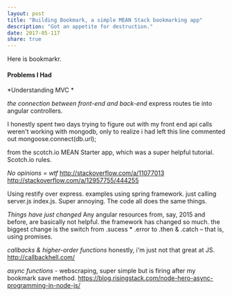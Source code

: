 ```yaml
---
layout: post
title: "Building Bookmark, a simple MEAN Stack bookmarking app"
description: "Got an appetite for destruction."
date: 2017-05-117
share: true
---
```


Here is bookmarkr.

#### Problems I Had

*Understanding MVC *

*the connection between front-end and back-end* 
express routes tie into angular controllers.

I honestly spent two days trying to figure out with my front end api calls weren't working with mongodb, only to realize i had left this line commented out 
mongoose.connect(db.url);

from the scotch.io MEAN Starter app, which was a super helpful tutorial. Scotch.io rules.


*No opinions = wtf*
http://stackoverflow.com/a/11077013
http://stackoverflow.com/a/12957755/444255

Using restify over express. examples using spring framework. just calling server.js index.js. Super annoying. The code all does the same things. 

*Things have just changed*
Any angular resources from, say, 2015 and before, are basically not helpful. the framework has changed so much. the biggest change is the switch from .sucess * .error to .then & .catch – that is, using promises.


*callbacks & higher-order functions*
honestly, i'm just not that great at JS. 
http://callbackhell.com/

*async functions*
	- webscraping, super simple but is firing after my bookmark save method.
	https://blog.risingstack.com/node-hero-async-programming-in-node-js/





